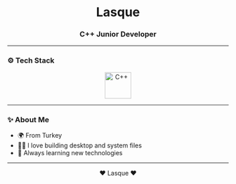 <h1 align="center">Lasque</h1>
<h3 align="center">C++ Junior Developer</h3>

---

### ⚙️ Tech Stack

<p align="center">
  <img src="https://cdn.jsdelivr.net/gh/devicons/devicon/icons/cplusplus/cplusplus-original.svg" title="C++" alt="C++" width="60" height="60" />
</p>

---

### ✨ About Me

- 🌍 From Turkey
- 👨‍💻 I love building desktop and system files
- 🧠 Always learning new technologies

---

<p align="center">❤️ Lasque ❤️</p>
